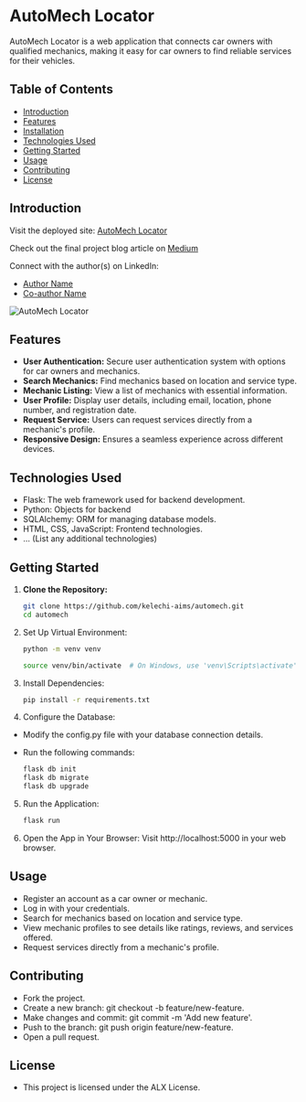 # AutoMech Locator

AutoMech Locator is a web application that connects car owners with qualified mechanics, making it easy for car owners to find reliable services for their vehicles.


## Table of Contents

- [Introduction](#introduction)
- [Features](#features)
- [Installation](#installation)
- [Technologies Used](#technologies-used)
- [Getting Started](#getting-started)
- [Usage](#usage)
- [Contributing](#contributing)
- [License](#license)

## Introduction

Visit the deployed site: [AutoMech Locator](https://www.automechlocator.tech/)

Check out the final project blog article on [Medium](https://medium.com/@kelechi.denise/navigating-the-roads-of-automech-locator-9c2b2786fed2)

Connect with the author(s) on LinkedIn:
- [Author Name](https://www.linkedin.com/in/kelechi-denise)
- [Co-author Name](https://www.linkedin.com/in/anoti-bills)

![AutoMech Locator](path-to-your-screenshot.png)




## Features

- **User Authentication:** Secure user authentication system with options for car owners and mechanics.
- **Search Mechanics:** Find mechanics based on location and service type.
- **Mechanic Listing:** View a list of mechanics with essential information.
- **User Profile:** Display user details, including email, location, phone number, and registration date.
- **Request Service:** Users can request services directly from a mechanic's profile.
- **Responsive Design:** Ensures a seamless experience across different devices.

## Technologies Used

- Flask: The web framework used for backend development.
- Python: Objects for backend
- SQLAlchemy: ORM for managing database models.
- HTML, CSS, JavaScript: Frontend technologies.
- ... (List any additional technologies)

## Getting Started

1. **Clone the Repository:**
   ```bash
   git clone https://github.com/kelechi-aims/automech.git
   cd automech

2. Set Up Virtual Environment:

   ```bash
   python -m venv venv

   source venv/bin/activate  # On Windows, use 'venv\Scripts\activate'

3. Install Dependencies:

   ```bash
   pip install -r requirements.txt

4. Configure the Database:

- Modify the config.py file with your database connection details.
- Run the following commands:

   ```bash
   flask db init
   flask db migrate
   flask db upgrade

5. Run the Application:

   ```bash
   flask run

6. Open the App in Your Browser:
   Visit http://localhost:5000 in your web browser.

## Usage

- Register an account as a car owner or mechanic.
- Log in with your credentials.
- Search for mechanics based on location and service type.
- View mechanic profiles to see details like ratings, reviews, and services offered.
- Request services directly from a mechanic's profile.

## Contributing
- Fork the project.
- Create a new branch: git checkout -b feature/new-feature.
- Make changes and commit: git commit -m 'Add new feature'.
- Push to the branch: git push origin feature/new-feature.
- Open a pull request.

## License
- This project is licensed under the ALX License.
